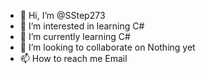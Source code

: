 - 👋 Hi, I’m @SStep273
- 👀 I’m interested in learning C#
- 🌱 I’m currently learning C#
- 💞️ I’m looking to collaborate on Nothing yet
- 📫 How to reach me Email

<!---
SStep273/SStep273 is a ✨ special ✨ repository because its `README.md` (this file) appears on your GitHub profile.
You can click the Preview link to take a look at your changes.
--->
